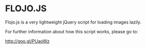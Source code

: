 FLOJO.JS
========

Flojo.js is a very lightweight jQuery script for loading images lazily.

For further information about how this script works, please go to:

http://goo.gl/PUaoWz
